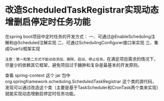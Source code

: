 # 改造ScheduledTaskRegistrar实现动态增删启停定时任务功能
在spring boot项目中定时任务的开发方式：
一、可通过@EnableScheduling注解和@Scheduled注解实现
二、可通过SchedulingConfigurer接口来实现
三、集成Quartz框架实现

`注意：第一和第二方式不能动态添加、删除、启动、停止任务。`在满足项目需求的情况下，尽量少的依赖其它框架，避免项目过于臃肿和复杂是最基本的开发原则。

查看 spring-context 这个 jar 包中 org.springframework.scheduling.ScheduledTaskRegistrar 这个类的源代码，发现可以通过改造这个类（主要是基于TaskScheduler和CronTask两个类来实现）就能实现动态增删启停定时任务功能。